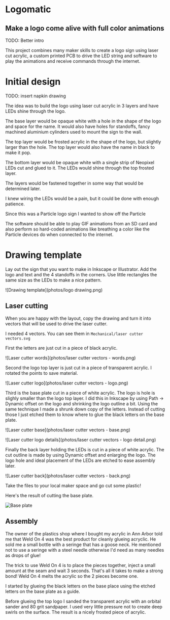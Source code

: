 # Logomatic

## Make a logo come alive with full color animations

TODO: Better intro

This project combines many maker skills to create a logo sign using laser cut acrylic, a custom printed PCB to drive the LED string and software to play the animations and receive commands through the internet.

# Initial design

TODO: insert napkin drawing

The idea was to build the logo using laser cut acrylic in 3 layers and have LEDs shine through the logo.

The base layer would be opaque white with a hole in the shape of the logo and space for the name. It would also have holes for standoffs, fancy machined aluminium cylinders used to mount the sign to the wall.

The top layer would be frosted acrylic in the shape of the logo, but slightly larger than the hole. The top layer would also have the name in black to make it pop.

The bottom layer would be opaque white with a single strip of Neopixel LEDs cut and glued to it. The LEDs would shine through the top frosted layer.

The layers would be fastened together in some way that would be determined later.

I knew wiring the LEDs would be a pain, but it could be done with enough patience.

Since this was a Particle logo sign I wanted to show off the Particle

The software should be able to play GIF animations from an SD card and also perform so hard-coded animations like breathing a color like the Particle devices do when connected to the internet.

# Drawing template

Lay out the sign that you want to make in Inkscape or Illustrator. Add
the logo and text and the 4 standoffs in the corners. Use little
rectangles the same size as the LEDs to make a nice pattern.

![Drawing template](photos/logo drawing.png)

## Laser cutting

When you are happy with the layout, copy the drawing and turn it into vectors that will be used to drive the laser cutter.

I needed 4 vectors. You can see them in `Mechanical/laser cutter vectors.svg`

First the letters are just cut in a piece of black acrylic.

![Laser cutter words](photos/laser cutter vectors - words.png)

Second the logo top layer is just cut in a piece of transparent acrylic. I rotated the points to save material.

![Laser cutter logo](photos/laser cutter vectors - logo.png)

Third is the base plate cut in a piece of white acrylic. The logo is hole is slighly smaller than the logo top layer. I did this in Inkscape by using Path -> Dynamic offset on the logo and shrinking the logo outline a bit. Using the same technique I made a shrunk down copy of the letters. Instead of cutting those I just etched them to know where to glue the black letters on the base plate.

![Laser cutter base](photos/laser cutter vectors - base.png)

![Laser cutter logo details](photos/laser cutter vectors - logo detail.png)

Finally the back layer holding the LEDs is cut in a piece of white acrylic. The cut outline is made by using Dynamic offset and enlarging the logo. The logo hole and ideal placement of the LEDs are etched to ease assembly later.

![Laser cutter back](photos/laser cutter vectors - back.png)

Take the files to your local maker space and go cut some plastic!

Here's the result of cutting the base plate.

![Base plate](photos/20160720_231552.jpg)

## Assembly

The owner of the plastics shop where I bought my acrylic in Ann Arbor told me that Weld On 4 was the best product for cleanly glueing acryclic. He sold me a small bottle with a seringe that has a goose neck. He mentioned not to use a seringe with a steel needle otherwise I'd need as many needles as drops of glue!

The trick to use Weld On 4 is to place the pieces together, inject a small amount at the seam and wait 3 seconds. That's all it takes to make a strong bond! Weld On 4 melts the acrylic so the 2 pieces become one.

I started by glueing the black letters on the base place using the etched letters on the base plate as a guide.

Before glueing the top logo I sanded the transparent acrylic with an orbital sander and 80 grit sandpaper. I used very little pressure not to create deep swirls on the surface. The result is a nicely frosted piece of acrylic.
